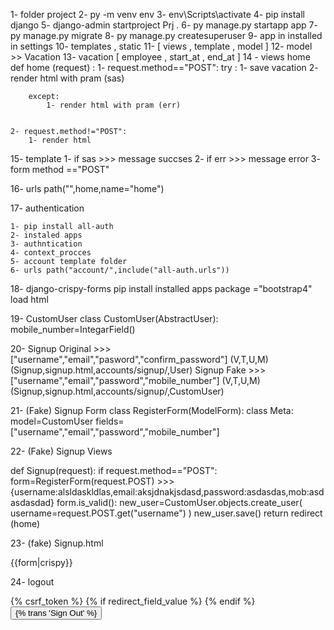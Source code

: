 1- folder project
2- py -m venv env
3- env\Scripts\activate
4- pip install django
5- django-admin startproject Prj .
6- py manage.py startapp app
7- py manage.py migrate
8- py manage.py createsuperuser
9- app in installed in settings
10- templates , static
11- [ views , template , model ]
12- model >> Vacation
13- vacation [ employee , start_at , end_at ]
14 - views home
def home (request) :
    1- request.method=="POST":
        try : 
            1- save vacation 
            2- render html with pram (sas)

        except: 
            1- render html with pram (err)


    2- request.method!="POST":
        1- render html 


15- template 
    1- if sas >>> message succses
    2- if err >>> message error
    3- form method =="POST"


16- urls 
    path("",home,name="home")


17- authentication

    1- pip install all-auth
    2- instaled apps 
    3- authntication
    4- context_procces
    5- account template folder 
    6- urls path("account/",include("all-auth.urls"))

18- django-crispy-forms
    pip install 
    installed apps 
    package ="bootstrap4"
    load html




19- CustomUser
    class CustomUser(AbstractUser):
          mobile_number=IntegarField()



20- Signup Original >>> ["username","email","pasword","confirm_password"]   (V,T,U,M) (Signup,signup.html,accounts/signup/,User)
    Signup Fake     >>> ["username","email","password","mobile_number"]     (V,T,U,M) (Signup,signup.html,accounts/signup/,CustomUser)


21- (Fake) Signup Form
    class RegisterForm(ModelForm):
        class Meta:
            model=CustomUser
            fields=["username","email","password","mobile_number"]


22- (Fake) Signup Views


def Signup(request):
    if request.method=="POST":  
        form=RegisterForm(request.POST)     >>> {username:alsldaskldlas,email:aksjdnakjsdasd,password:asdasdas,mob:asdasdasdad}
        form.is_valid():
            new_user=CustomUser.objects.create_user(
                username=request.POST.get("username") 
            )
            new_user.save()
            return redirect (home)


23- (fake) Signup.html
    <form method="POST">
        {{form|crispy}}
    </form>

24- logout
    <form method="post" action="{% url 'account_logout' %}">
            {% csrf_token %}
            {% if redirect_field_value %}
            <input type="hidden" name="{{ redirect_field_name }}" value="{{ redirect_field_value }}"/>
            {% endif %}
            <button class="btn btn-danger w-100" type="submit">{% trans 'Sign Out' %}</button>
   </form>


